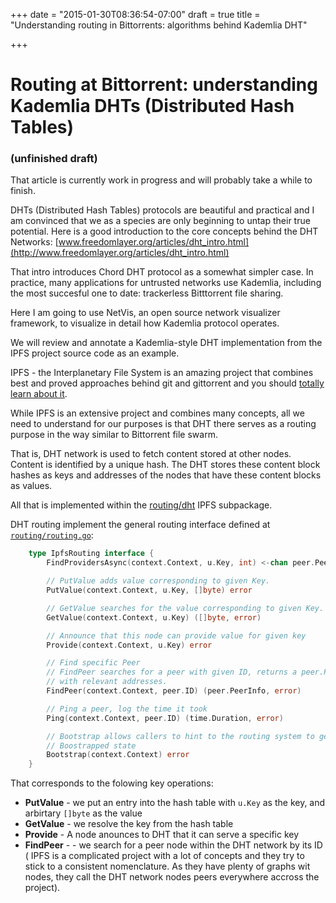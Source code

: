 +++
date = "2015-01-30T08:36:54-07:00"
draft = true
title = "Understanding routing in Bittorrents: algorithms behind Kademlia DHT"

+++

Routing at Bittorrent: understanding Kademlia DHTs (Distributed Hash Tables)
======================


### (unfinished  draft)

That article is currently work in progress and will probably take a while to finish.

DHTs (Distributed Hash Tables) protocols are beautiful and practical and I am convinced that we as a species are only beginning to untap their true potential. Here is a good introduction to the core concepts behind the DHT Networks: [www.freedomlayer.org/articles/dht_intro.html](http://www.freedomlayer.org/articles/dht_intro.html)

That intro introduces Chord DHT protocol as a somewhat  simpler case. In practice, many applications for untrusted networks use Kademlia, including the most succesful one to date: trackerless Bitttorrent file sharing.

Here I am going to use NetVis, an open source network visualizer framework, to visualize in detail how Kademlia protocol operates.

We will review and annotate a Kademlia-style DHT implementation from the IPFS project source code as an example.



IPFS - the Interplanetary File System is an amazing project that combines best and proved approaches behind git and gittorrent and you should [totally learn about it](https://github.com/jbenet/ipfs).

While IPFS is an extensive project and combines many concepts, all we need to understand  for our purposes is that DHT there serves as  a routing purpose in the way similar to Bittorrent file swarm.

That is, DHT network is used to fetch content stored at other nodes.  Content is identified by a unique hash. The DHT stores these content block hashes as keys and addresses of the nodes that have these content blocks as values.

All that is implemented within the [routing/dht](https://godoc.org/github.com/jbenet/go-ipfs/routing) IPFS subpackage.

DHT routing implement the general routing interface defined at [`routing/routing.go`](https://github.com/jbenet/go-ipfs/blob/9dd12922b341d891a2365beb10d0142fd10fb235/routing/routing.go):

```go
	type IpfsRouting interface {
	    FindProvidersAsync(context.Context, u.Key, int) <-chan peer.PeerInfo

	    // PutValue adds value corresponding to given Key.
	    PutValue(context.Context, u.Key, []byte) error

	    // GetValue searches for the value corresponding to given Key.
	    GetValue(context.Context, u.Key) ([]byte, error)

	    // Announce that this node can provide value for given key
	    Provide(context.Context, u.Key) error

	    // Find specific Peer
	    // FindPeer searches for a peer with given ID, returns a peer.PeerInfo
	    // with relevant addresses.
	    FindPeer(context.Context, peer.ID) (peer.PeerInfo, error)

	    // Ping a peer, log the time it took
	    Ping(context.Context, peer.ID) (time.Duration, error)

	    // Bootstrap allows callers to hint to the routing system to get into a
	    // Boostrapped state
	    Bootstrap(context.Context) error
	}
```

That corresponds to the folowing key operations:

- **PutValue** - we put an entry into the hash table with `u.Key` as the key, and arbirtary `[]byte` as the value 
- **GetValue** - we resolve the key from the hash table
- **Provide**  - A node anounces to DHT that it can serve a specific key
- **FindPeer** - - we search for a peer node within the DHT network by its ID ( IPFS is a complicated project with a lot of concepts and they try to stick to a  consistent nomenclature. As they have plenty of graphs wit nodes, they call the DHT network nodes peers everywhere accross the project).








